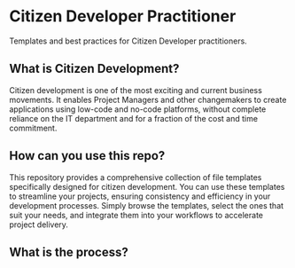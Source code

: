 # Citizen Developer Practitioner

Templates and best practices for Citizen Developer practitioners.

## What is Citizen Development?

Citizen development is one of the most exciting and current business movements. It enables Project Managers and other changemakers to create applications using low-code and no-code platforms, without complete reliance on the IT department and for a fraction of the cost and time commitment.

## How can you use this repo?

This repository provides a comprehensive collection of file templates specifically designed for citizen development. You can use these templates to streamline your projects, ensuring consistency and efficiency in your development processes. Simply browse the templates, select the ones that suit your needs, and integrate them into your workflows to accelerate project delivery.

## What is the process?


